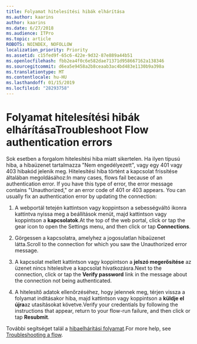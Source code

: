 ```yaml
---
title: Folyamat hitelesítési hibák elhárítása
ms.author: kaarins
author: kaarins
ms.date: 6/27/2018
ms.audience: ITPro
ms.topic: article
ROBOTS: NOINDEX, NOFOLLOW
localization_priority: Priority
ms.assetid: c15fed9f-65c6-422e-9d32-87e889a44b51
ms.openlocfilehash: fbb2ea4f0c6e582dae71371d958667162a138346
ms.sourcegitcommit: d6ea5e9458a2b8ceaab3ac4bd483e1130b9a398a
ms.translationtype: MT
ms.contentlocale: hu-HU
ms.lasthandoff: 01/15/2019
ms.locfileid: "28293758"
---
```

# <a name="troubleshoot-flow-authentication-errors"></a><span data-ttu-id="f5032-102">Folyamat hitelesítési hibák elhárítása</span><span class="sxs-lookup"><span data-stu-id="f5032-102">Troubleshoot Flow authentication errors</span></span>

<span data-ttu-id="f5032-p101">Sok esetben a forgalom hitelesítési hiba miatt sikertelen. Ha ilyen típusú hiba, a hibaüzenet tartalmazza "Nem engedélyezett", vagy egy 401 vagy 403 hibakód jelenik meg. Hitelesítési hiba történt a kapcsolat frissítése általában megoldásához:</span><span class="sxs-lookup"><span data-stu-id="f5032-p101">In many cases, flows fail because of an authentication error. If you have this type of error, the error message contains "Unauthorized," or an error code of 401 or 403 appears. You can usually fix an authentication error by updating the connection:</span></span>
  
1. <span data-ttu-id="f5032-106">A webportál tetején kattintson vagy koppintson a sebességváltó ikonra kattintva nyissa meg a beállítások menüt, majd kattintson vagy koppintson a **kapcsolatok**.</span><span class="sxs-lookup"><span data-stu-id="f5032-106">At the top of the web portal, click or tap the gear icon to open the Settings menu, and then click or tap **Connections**.</span></span>
    
2. <span data-ttu-id="f5032-107">Görgessen a kapcsolatra, amelyhez a jogosulatlan hibaüzenet látta.</span><span class="sxs-lookup"><span data-stu-id="f5032-107">Scroll to the connection for which you saw the Unauthorized error message.</span></span>
    
3. <span data-ttu-id="f5032-108">A kapcsolat mellett kattintson vagy koppintson a **jelszó megerősítése** az üzenet nincs hitelesítve a kapcsolat hivatkozásra.</span><span class="sxs-lookup"><span data-stu-id="f5032-108">Next to the connection, click or tap the **Verify password** link in the message about the connection not being authenticated.</span></span> 
    
4. <span data-ttu-id="f5032-109">A hitelesítő adatok ellenőrzéséhez, hogy jelennek meg, térjen vissza a folyamat indításakor hiba, majd kattintson vagy koppintson a **küldje el újra**az utasításokat követve.</span><span class="sxs-lookup"><span data-stu-id="f5032-109">Verify your credentials by following the instructions that appear, return to your flow-run failure, and then click or tap **Resubmit**.</span></span>
    
<span data-ttu-id="f5032-110">További segítséget talál a [hibaelhárítási folyamat](https://go.microsoft.com/fwlink/?linkid=872110).</span><span class="sxs-lookup"><span data-stu-id="f5032-110">For more help, see [Troubleshooting a flow](https://go.microsoft.com/fwlink/?linkid=872110).</span></span>
  

